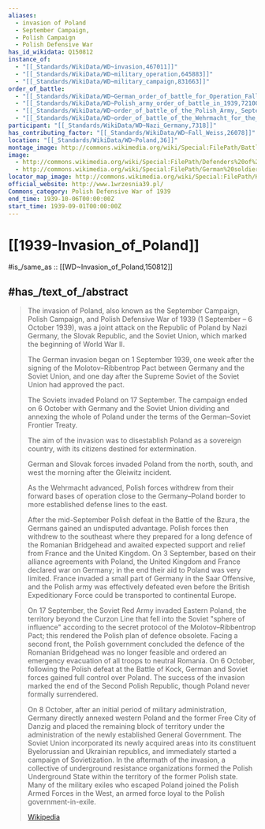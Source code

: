 ```yaml
---
aliases:
  - invasion of Poland
  - September Campaign,
  - Polish Campaign
  - Polish Defensive War
has_id_wikidata: Q150812
instance_of:
  - "[[_Standards/WikiData/WD~invasion,467011]]"
  - "[[_Standards/WikiData/WD~military_operation,645883]]"
  - "[[_Standards/WikiData/WD~military_campaign,831663]]"
order_of_battle:
  - "[[_Standards/WikiData/WD~German_order_of_battle_for_Operation_Fall_Weiss,855504]]"
  - "[[_Standards/WikiData/WD~Polish_army_order_of_battle_in_1939,7210012]]"
  - "[[_Standards/WikiData/WD~order_of_battle_of_the_Polish_Army,_September_28,_1939,11798978]]"
  - "[[_Standards/WikiData/WD~order_of_battle_of_the_Wehrmacht_for_the_attack_on_Poland,11798976]]"
participant: "[[_Standards/WikiData/WD~Nazi_Germany,7318]]"
has_contributing_factor: "[[_Standards/WikiData/WD~Fall_Weiss,26078]]"
location: "[[_Standards/WikiData/WD~Poland,36]]"
montage_image: http://commons.wikimedia.org/wiki/Special:FilePath/Battle%20of%20Poland.png
image:
  - http://commons.wikimedia.org/wiki/Special:FilePath/Defenders%20of%20Warsaw%20%281939%29.jpg
  - http://commons.wikimedia.org/wiki/Special:FilePath/German%20soldiers%20remove%20the%20Polish%20border%20crossing%20in%20Sopot%20during%20the%20first%20stages%20of%20the%20Invasion%20of%20Poland%20%2848661789227%29.png
locator_map_image: http://commons.wikimedia.org/wiki/Special:FilePath/Kamp-wrzes22-anim.gif
official_website: http://www.1wrzesnia39.pl/
Commons_category: Polish Defensive War of 1939
end_time: 1939-10-06T00:00:00Z
start_time: 1939-09-01T00:00:00Z
---
```


# [[1939-Invasion_of_Poland]] 

#is_/same_as :: [[WD~Invasion_of_Poland,150812]] 

## #has_/text_of_/abstract 

> The invasion of Poland, also known as the September Campaign, Polish Campaign, 
> and Polish Defensive War of 1939 (1 September – 6 October 1939), 
> was a joint attack on the Republic of Poland by Nazi Germany, the Slovak Republic, 
> and the Soviet Union, which marked the beginning of World War II. 
> 
> The German invasion began on 1 September 1939, 
> one week after the signing of the Molotov–Ribbentrop Pact 
> between Germany and the Soviet Union, 
> and one day after the Supreme Soviet of the Soviet Union had approved the pact. 
> 
> The Soviets invaded Poland on 17 September. 
> The campaign ended on 6 October with Germany and the Soviet Union dividing 
> and annexing the whole of Poland under the terms of the German–Soviet Frontier Treaty. 
>
> The aim of the invasion was to disestablish Poland as a sovereign country, 
> with its citizens destined for extermination. 
> 
> German and Slovak forces invaded Poland from the north, south, and west 
> the morning after the Gleiwitz incident. 
> 
> As the Wehrmacht advanced, Polish forces withdrew 
> from their forward bases of operation close to the Germany–Poland border 
> to more established defense lines to the east. 
> 
> After the mid-September Polish defeat in the Battle of the Bzura, 
> the Germans gained an undisputed advantage. Polish forces then withdrew to the southeast where they prepared for a long defence of the Romanian Bridgehead and awaited expected support and relief from France and the United Kingdom. On 3 September, based on their alliance agreements with Poland, the United Kingdom and France declared war on Germany; in the end their aid to Poland was very limited. France invaded a small part of Germany in the Saar Offensive, and the Polish army was effectively defeated even before the British Expeditionary Force could be transported to continental Europe.
>
> On 17 September, the Soviet Red Army invaded Eastern Poland, the territory beyond the Curzon Line that fell into the Soviet "sphere of influence" according to the secret protocol of the Molotov–Ribbentrop Pact; this rendered the Polish plan of defence obsolete. Facing a second front, the Polish government concluded the defence of the Romanian Bridgehead was no longer feasible and ordered an emergency evacuation of all troops to neutral Romania. On 6 October, following the Polish defeat at the Battle of Kock, German and Soviet forces gained full control over Poland. The success of the invasion marked the end of the Second Polish Republic, though Poland never formally surrendered.
>
> On 8 October, after an initial period of military administration, Germany directly annexed western Poland and the former Free City of Danzig and placed the remaining block of territory under the administration of the newly established General Government. The Soviet Union incorporated its newly acquired areas into its constituent Byelorussian and Ukrainian republics, and immediately started a campaign of Sovietization. In the aftermath of the invasion, a collective of underground resistance organizations formed the Polish Underground State within the territory of the former Polish state. Many of the military exiles who escaped Poland joined the Polish Armed Forces in the West, an armed force loyal to the Polish government-in-exile.
>
> [Wikipedia](https://en.wikipedia.org/wiki/Invasion%20of%20Poland) 

